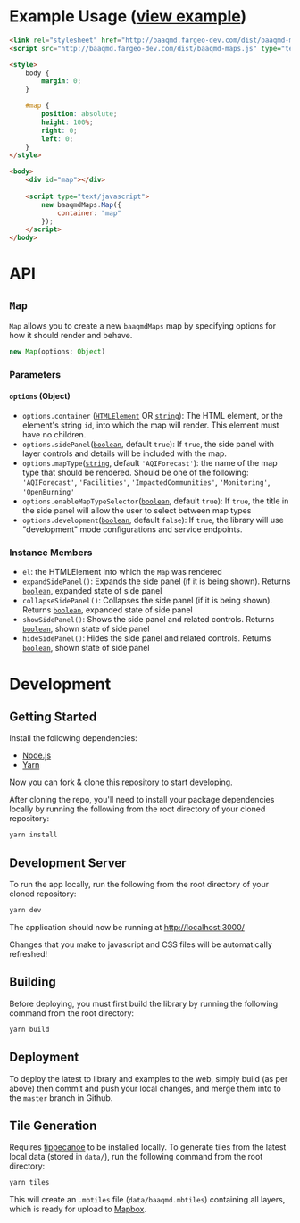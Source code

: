 # Example Usage ([view example](http://baaqmd.fargeo-dev.com/))

```html
<link rel="stylesheet" href="http://baaqmd.fargeo-dev.com/dist/baaqmd-maps.css">
<script src="http://baaqmd.fargeo-dev.com/dist/baaqmd-maps.js" type="text/javascript"></script>

<style>
    body {
        margin: 0;
    }

    #map {
        position: absolute;
        height: 100%;
        right: 0;
        left: 0;
    }
</style>

<body>
    <div id="map"></div>
    
    <script type="text/javascript">
        new baaqmdMaps.Map({
            container: "map"
        });
    </script>
</body>
```

# API

## `Map`

`Map` allows you to create a new `baaqmdMaps` map by specifying options for how it should render and behave.

```js
new Map(options: Object)
```

### Parameters

#### `options` (Object)

-   `options.container` ([`HTMLElement`](https://developer.mozilla.org/docs/Web/HTML/Element) OR [`string`](https://developer.mozilla.org/docs/Web/JavaScript/Reference/Global_Objects/String)): The HTML element, or the element's string `id`, into which the map will render. This element must have no children.
-   `options.sidePanel`([`boolean`](https://developer.mozilla.org/docs/Web/JavaScript/Reference/Global_Objects/Boolean), default `true`): If `true`, the side panel with layer controls and details will be included with the map.
-   `options.mapType`([`string`](), default `'AQIForecast'`): the name of the map type that should be rendered.  Should be one of the following: `'AQIForecast'`, `'Facilities'`, `'ImpactedCommunities'`, `'Monitoring'`, `'OpenBurning'`
-   `options.enableMapTypeSelector`([`boolean`](https://developer.mozilla.org/docs/Web/JavaScript/Reference/Global_Objects/Boolean), default `true`): If `true`, the title in the side panel will allow the user to select between map types
-   `options.development`([`boolean`](https://developer.mozilla.org/docs/Web/JavaScript/Reference/Global_Objects/Boolean), default `false`): If `true`, the library will use "development" mode configurations and service endpoints.

### Instance Members

-   `el`: the HTMLElement into which the `Map` was rendered
-   `expandSidePanel()`: Expands the side panel (if it is being shown). Returns [`boolean`](https://developer.mozilla.org/docs/Web/JavaScript/Reference/Global_Objects/Boolean), expanded state of side panel
-   `collapseSidePanel()`: Collapses the side panel (if it is being shown). Returns [`boolean`](https://developer.mozilla.org/docs/Web/JavaScript/Reference/Global_Objects/Boolean), expanded state of side panel
-   `showSidePanel()`:  Shows the side panel and related controls. Returns [`boolean`](https://developer.mozilla.org/docs/Web/JavaScript/Reference/Global_Objects/Boolean), shown state of side panel
-   `hideSidePanel()`: Hides the side panel and related controls. Returns [`boolean`](https://developer.mozilla.org/docs/Web/JavaScript/Reference/Global_Objects/Boolean), shown state of side panel

# Development

## Getting Started

Install the following dependencies:

-   [Node.js](https://nodejs.org/)
-   [Yarn](https://yarnpkg.com/en/docs/install)

Now you can fork & clone this repository to start developing.

After cloning the repo, you'll need to install your package dependencies locally by running the following from the root directory of your cloned repository:

```sh
yarn install
```

## Development Server

To run the app locally, run the following from the root directory of your cloned repository:

```sh
yarn dev
```

The application should now be running at <http://localhost:3000/>

Changes that you make to javascript and CSS files will be automatically refreshed!

## Building

Before deploying, you must first build the library by running the following command from the root directory: 

```sh
yarn build
```

## Deployment

To deploy the latest to library and examples to the web, simply build (as per above) then commit and push your local changes, and merge them into to the `master` branch in Github.

## Tile Generation

Requires [tippecanoe](https://github.com/mapbox/tippecanoe) to be installed locally.  To generate tiles from the latest local data (stored in `data/`), run the following command from the root directory: 

```sh
yarn tiles
```

This will create an `.mbtiles` file (`data/baaqmd.mbtiles`) containing all layers, which is ready for upload to [Mapbox](https://studio.mapbox.com/tilesets/).
